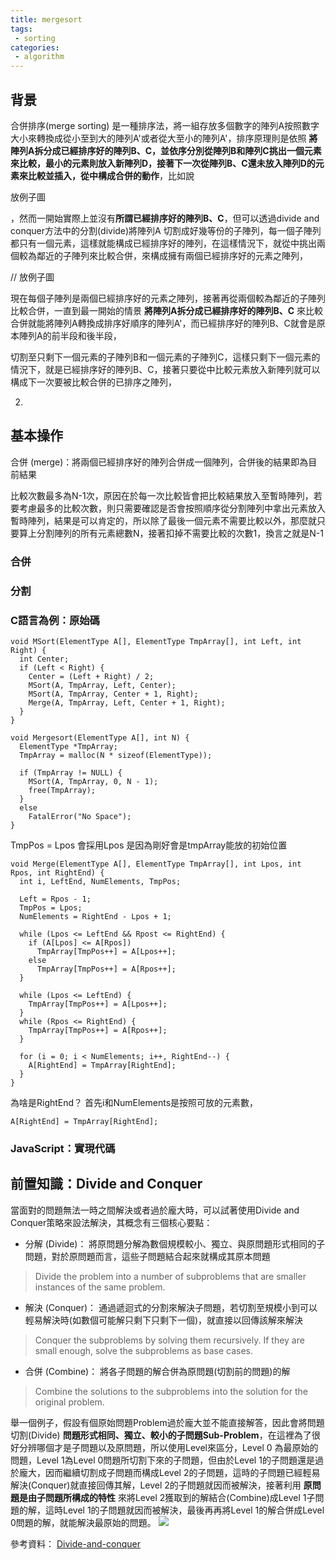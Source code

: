 ```yaml
---
title: mergesort
tags:
 - sorting
categories:
 - algorithm
---
```


## 背景
合併排序(merge sorting) 是一種排序法，將一組存放多個數字的陣列A按照數字大小來轉換成從小至到大的陣列A'或者從大至小的陣列A'，排序原理則是依照 **將陣列A拆分成已經排序好的陣列B、C，並依序分別從陣列B和陣列C挑出一個元素來比較，最小的元素則放入新陣列D，接著下一次從陣列B、C還未放入陣列D的元素來比較並插入，從中構成合併的動作**，比如說

放例子圖



，然而一開始實際上並沒有**所謂已經排序好的陣列B、C**，但可以透過divide and conquer方法中的分割(divide)將陣列A
切割成好幾等份的子陣列，每一個子陣列都只有一個元素，這樣就能構成已經排序好的陣列，在這樣情況下，就從中挑出兩個較為鄰近的子陣列來比較合併，來構成擁有兩個已經排序好的元素之陣列，

// 放例子圖

現在每個子陣列是兩個已經排序好的元素之陣列，接著再從兩個較為鄰近的子陣列比較合併，一直到最一開始的情景 **將陣列A拆分成已經排序好的陣列B、C** 來比較合併就能將陣列A轉換成排序好順序的陣列A'，而已經排序好的陣列B、C就會是原本陣列A的前半段和後半段，


切割至只剩下一個元素的子陣列B和一個元素的子陣列C，這樣只剩下一個元素的情況下，就是已經排序好的陣列B、C，接著只要從中比較元素放入新陣列就可以構成下一次要被比較合併的已排序之陣列，




2. 

## 基本操作
合併 (merge)：將兩個已經排序好的陣列合併成一個陣列，合併後的結果即為目前結果

比較次數最多為N-1次，原因在於每一次比較皆會把比較結果放入至暫時陣列，若要考慮最多的比較次數，則只需要確認是否會按照順序從分割陣列中拿出元素放入暫時陣列，結果是可以肯定的，所以除了最後一個元素不需要比較以外，那麼就只要算上分割陣列的所有元素總數N，接著扣掉不需要比較的次數1，換言之就是N-1

### 合併


### 分割


### C語言為例：原始碼

```
void MSort(ElementType A[], ElementType TmpArray[], int Left, int Right) {
  int Center;
  if (Left < Right) {
    Center = (Left + Right) / 2;
    MSort(A, TmpArray, Left, Center);
    MSort(A, TmpArray, Center + 1, Right);
    Merge(A, TmpArray, Left, Center + 1, Right);
  }
}

void Mergesort(ElementType A[], int N) {
  ElementType *TmpArray; 
  TmpArray = malloc(N * sizeof(ElementType));
  
  if (TmpArray != NULL) {
    MSort(A, TmpArray, 0, N - 1);
    free(TmpArray);
  }
  else
    FatalError("No Space");
}
```

 TmpPos = Lpos 會採用Lpos 是因為剛好會是tmpArray能放的初始位置
```
void Merge(ElementType A[], ElementType TmpArray[], int Lpos, int Rpos, int RightEnd) {
  int i, LeftEnd, NumElements, TmpPos;

  Left = Rpos - 1;
  TmpPos = Lpos;
  NumElements = RightEnd - Lpos + 1;

  while (Lpos <= LeftEnd && Rpost <= RightEnd) {
    if (A[Lpos] <= A[Rpos])
      TmpArray[TmpPos++] = A[Lpos++];
    else
      TmpArray[TmpPos++] = A[Rpos++];
  }

  while (Lpos <= LeftEnd) {
    TmpArray[TmpPos++] = A[Lpos++];
  }
  while (Rpos <= RightEnd) {
    TmpArray[TmpPos++] = A[Rpos++];
  }

  for (i = 0; i < NumElements; i++, RightEnd--) {
    A[RightEnd] = TmpArray[RightEnd];
  }
}
```
為啥是RightEnd？ 首先i和NumElements是按照可放的元素數，
```
A[RightEnd] = TmpArray[RightEnd];
```
### JavaScript：實現代碼

## 前置知識：Divide and Conquer
當面對的問題無法一時之間解決或者過於龐大時，可以試著使用Divide and Conquer策略來設法解決，其概念有三個核心要點：
  - 分解 (Divide)： 將原問題分解為數個規模較小、獨立、與原問題形式相同的子問題，對於原問題而言，這些子問題結合起來就構成其原本問題
  > Divide the problem into a number of subproblems that are smaller instances of the same problem.
  - 解決 (Conquer)： 通過遞迴式的分割來解決子問題，若切割至規模小到可以輕易解決時(如數個可能解只剩下只剩下一個)，就直接以回傳該解來解決
  > Conquer the subproblems by solving them recursively. If they are small enough, solve the subproblems as base cases.
  - 合併 (Combine)： 將各子問題的解合併為原問題(切割前的問題)的解
  > Combine the solutions to the subproblems into the solution for the original problem.

舉一個例子，假設有個原始問題Problem過於龐大並不能直接解答，因此會將問題切割(Divide) **問題形式相同、獨立、較小的子問題Sub-Problem**，在這裡為了很好分辨哪個才是子問題以及原問題，所以使用Level來區分，Level 0 為最原始的問題，Level 1為Level 0問題所切割下來的子問題，但由於Level 1的子問題還是過於龐大，因而繼續切割成子問題而構成Level 2的子問題，這時的子問題已經輕易解決(Conquer)就直接回傳其解，Level 2的子問題就因而被解決，接著利用 **原問題是由子問題所構成的特性** 來將Level 2獲取到的解結合(Combine)成Level 1子問題的解，這時Level 1的子問題就因而被解決，最後再再將Level 1的解合併成Level 0問題的解，就能解決最原始的問題。
![](https://res.cloudinary.com/dqfxgtyoi/image/upload/v1649582665/blog/algorithm/divide-and-conquer-progression_nzvkch.png)


參考資料：
[Divide-and-conquer](https://www.khanacademy.org/computing/computer-science/algorithms/merge-sort/a/divide-and-conquer-algorithms)
